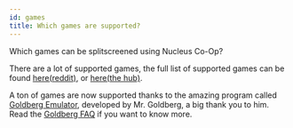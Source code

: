 ```yaml
---
id: games
title: Which games are supported?
---
```


Which games can be splitscreened using Nucleus Co-Op?

There are a lot of supported games, the full list of supported games can be found [here(reddit)](https://www.reddit.com/r/nucleuscoop/comments/fjdqid/list_of_new_supported_games_and_faq/), or [here(the hub)](https://hub.splitscreen.me/).

A ton of games are now supported thanks to the amazing program called [Goldberg Emulator](https://gitlab.com/Mr_Goldberg/goldberg_emulator), developed by Mr. Goldberg, a big thank you to him. 
Read the [Goldberg FAQ](https://gitlab.com/Mr_Goldberg/goldberg_emulator/-/blob/master/README.md) if you want to know more.
